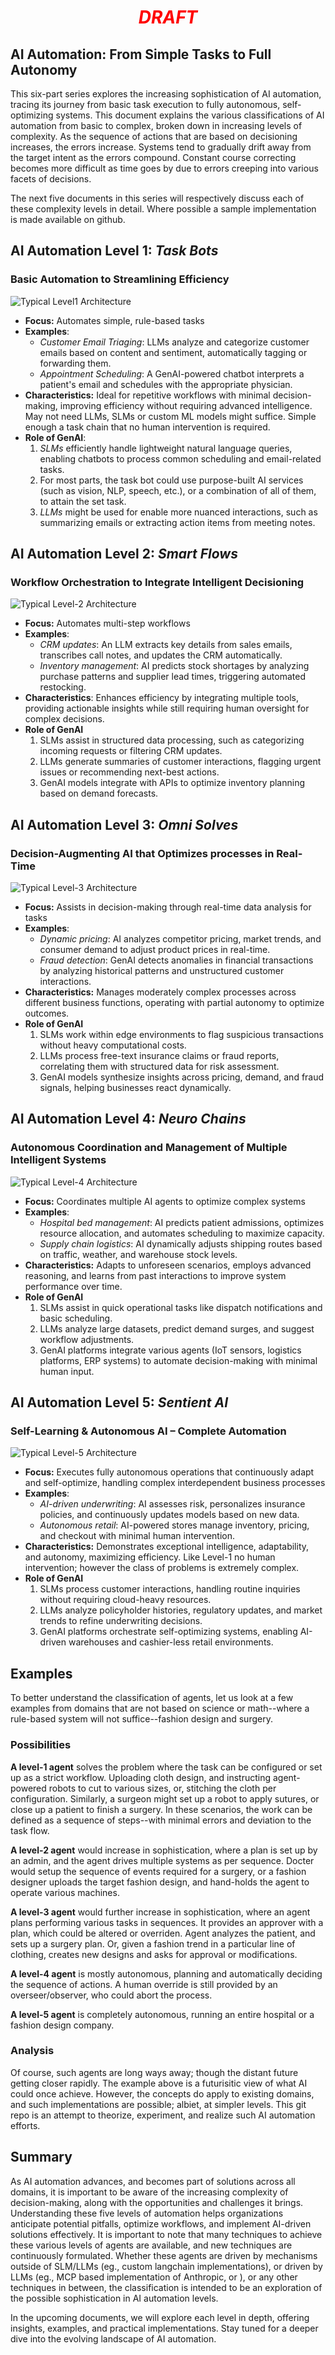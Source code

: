 
# <p style="text-align: center;">_<span style="color:red;align=center">DRAFT</span>_</p>

## **AI Automation: From Simple Tasks to Full Autonomy**  

This six-part series explores the increasing sophistication of AI automation, tracing its journey from basic task execution to fully autonomous, self-optimizing systems. This document explains the various classifications of AI automation from basic to complex, broken down in increasing levels of complexity. As the sequence of actions that are based on decisioning increases, the errors increase. Systems tend to gradually drift away from the target intent as the errors compound. Constant course correcting becomes more difficult as time goes by due to errors creeping into various facets of decisions.

The next five documents in this series will respectively discuss each of these complexity levels in detail. Where possible a sample implementation is made available on github.

## AI Automation Level 1: _Task Bots_

### Basic Automation to Streamlining Efficiency  

![Typical Level1 Architecture](images/Level1.png)

- **Focus:** Automates simple, rule-based tasks
- **Examples**:
  - _Customer Email Triaging_: LLMs analyze and categorize customer emails based on content and sentiment, automatically tagging or forwarding them.
  - _Appointment Scheduling_: A GenAI-powered chatbot interprets a patient's email  and schedules with the appropriate physician.
- **Characteristics:** Ideal for repetitive workflows with minimal decision-making, improving efficiency without requiring advanced intelligence. May not need LLMs, SLMs or custom ML models might suffice. Simple enough a task chain that no human intervention is required.
- **Role of GenAI**:
  1. _SLMs_ efficiently handle lightweight natural language queries, enabling chatbots to process common scheduling and email-related tasks.
  2. For most parts, the task bot could use purpose-built AI services (such as vision, NLP, speech, etc.), or a combination of all of them, to attain the set task.
  3. _LLMs_ might be used for enable more nuanced interactions, such as summarizing emails or extracting action items from meeting notes.

## AI Automation Level 2: _Smart Flows_

### Workflow Orchestration to Integrate Intelligent Decisioning

![Typical Level-2 Architecture](images/Level2.png)

- **Focus:** Automates multi-step workflows
- **Examples**:
  - _CRM updates_: An LLM extracts key details from sales emails, transcribes call notes, and updates the CRM automatically.
  - _Inventory management_: AI predicts stock shortages by analyzing purchase patterns and supplier lead times, triggering automated restocking.
- **Characteristics**: Enhances efficiency by integrating multiple tools, providing actionable insights while still requiring human oversight for complex decisions.  
- **Role of GenAI**
    1. SLMs assist in structured data processing, such as categorizing incoming requests or filtering CRM updates.
    2. LLMs generate summaries of customer interactions, flagging urgent issues or recommending next-best actions.
    3. GenAI models integrate with APIs to optimize inventory planning based on demand forecasts.

## AI Automation Level 3: _Omni Solves_

### Decision-Augmenting AI that Optimizes processes in Real-Time  

![Typical Level-3 Architecture](images/Level3.png)

- **Focus:** Assists in decision-making through real-time data analysis for tasks
- **Examples**:
  - _Dynamic pricing_: AI analyzes competitor pricing, market trends, and consumer demand to adjust product prices in real-time.
  - _Fraud detection_: GenAI detects anomalies in financial transactions by analyzing historical patterns and unstructured customer interactions.
- **Characteristics:** Manages moderately complex processes across different business functions, operating with partial autonomy to optimize outcomes.  
- **Role of GenAI**
  1. SLMs work within edge environments to flag suspicious transactions without heavy computational costs.
  2. LLMs process free-text insurance claims or fraud reports, correlating them with structured data for risk assessment.
  3. GenAI models synthesize insights across pricing, demand, and fraud signals, helping businesses react dynamically.

## AI Automation Level 4: _Neuro Chains_

### Autonomous Coordination and Management of Multiple Intelligent Systems

![Typical Level-4 Architecture](images/Level4.png)

- **Focus:** Coordinates multiple AI agents to optimize complex systems
- **Examples**:
  - _Hospital bed management_: AI predicts patient admissions, optimizes resource allocation, and automates scheduling to maximize capacity.
  - _Supply chain logistics_: AI dynamically adjusts shipping routes based on traffic, weather, and warehouse stock levels.
- **Characteristics:** Adapts to unforeseen scenarios, employs advanced reasoning, and learns from past interactions to improve system performance over time.
- **Role of GenAI**
  1. SLMs assist in quick operational tasks like dispatch notifications and basic scheduling.
  2. LLMs analyze large datasets, predict demand surges, and suggest workflow adjustments.
  3. GenAI platforms integrate various agents (IoT sensors, logistics platforms, ERP systems) to automate decision-making with minimal human input.

## AI Automation Level 5: _Sentient AI_

### Self-Learning & Autonomous AI – Complete Automation

![Typical Level-5 Architecture](images/Level5.png)

- **Focus:** Executes fully autonomous operations that continuously adapt and self-optimize, handling complex interdependent business processes
- **Examples**:
  - _AI-driven underwriting_: AI assesses risk, personalizes insurance policies, and continuously updates models based on new data.
  - _Autonomous retail_: AI-powered stores manage inventory, pricing, and checkout with minimal human intervention.
- **Characteristics:** Demonstrates exceptional intelligence, adaptability, and autonomy, maximizing efficiency. Like Level-1 no human intervention; however the class of problems is extremely complex.
- **Role of GenAI**
  1. SLMs process customer interactions, handling routine inquiries without requiring cloud-heavy resources.
  2. LLMs analyze policyholder histories, regulatory updates, and market trends to refine underwriting decisions.
  3. GenAI platforms orchestrate self-optimizing systems, enabling AI-driven warehouses and cashier-less retail environments.

## Examples

To better understand the classification of agents, let us look at a few examples from domains that are not based on science or math--where a rule-based system will not suffice--fashion design and surgery.

### Possibilities

**A level-1 agent** solves the problem where the task can be configured or set up as a strict workflow. Uploading cloth design, and instructing agent-powered robots to cut to various sizes, or, stitching the cloth per configuration. Similarly, a surgeon might set up a robot to apply sutures, or close up a patient to finish a surgery. In these scenarios, the work can be defined as a sequence of steps--with minimal errors and deviation to the task flow.

**A level-2 agent** would increase in sophistication, where a plan is set up by an admin, and the agent drives multiple systems as per sequence. Docter would setup the sequence of events required for a surgery, or a fashion designer uploads the target fashion design, and hand-holds the agent to operate various machines.

**A level-3 agent** would further increase in sophistication, where an agent plans performing various tasks in sequences. It provides an approver with a plan, which could be altered or overriden. Agent analyzes the patient, and sets up a surgery plan. Or, given a fashion trend in a particular line of clothing, creates new designs and asks for approval or modifications.

**A level-4 agent** is mostly autonomous, planning and automatically deciding the sequence of actions. A human override is still provided by an overseer/observer, who could abort the process.

**A level-5 agent** is completely autonomous, running an entire hospital or a fashion design company.

### Analysis

Of course, such agents are long ways away; though the distant future getting closer rapidly. The example above is a futurisitic view of what AI could once achieve. However, the concepts do apply to existing domains, and such implementations are possible; albiet, at simpler levels. This git repo is an attempt to theorize, experiment, and realize such AI automation efforts.

## Summary

As AI automation advances, and becomes part of solutions across all domains, it is important to be aware of the increasing complexity of decision-making, along with the opportunities and challenges it brings. Understanding these five levels of automation helps organizations anticipate potential pitfalls, optimize workflows, and implement AI-driven solutions effectively. It is important to note that many techniques to achieve these various levels of agents are available, and new techniques are continuously formulated. Whether these agents are driven by mechanisms outside of SLM/LLMs (eg., custom langchain implementations), or driven by LLMs (eg., MCP based implementation of Anthropic, or ), or any other techniques in between, the classification is intended to be an exploration of the possible sophistication in AI automation levels.

In the upcoming documents, we will explore each level in depth, offering insights, examples, and practical implementations. Stay tuned for a deeper dive into the evolving landscape of AI automation.

